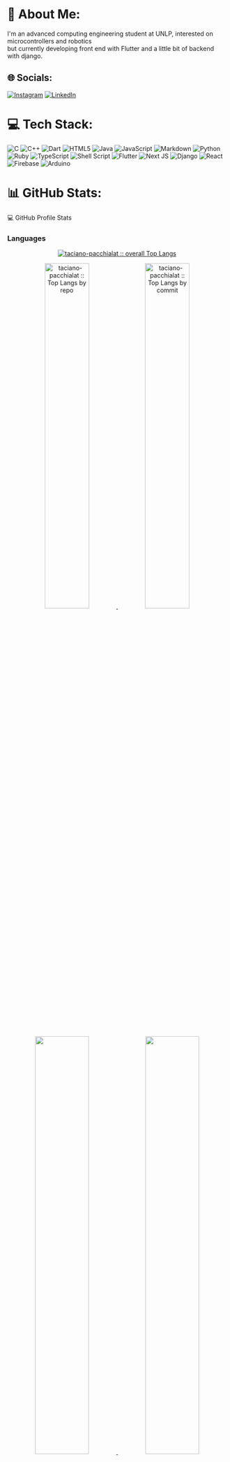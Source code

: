 # 💫 About Me:
I'm an advanced computing engineering student at UNLP, interested on microcontrollers and robotics<br>but currently developing front end with Flutter and a little bit of backend with django. <br>


## 🌐 Socials:
[![Instagram](https://img.shields.io/badge/Instagram-%23E4405F.svg?logo=Instagram&logoColor=white)](https://instagram.com/@tacipacchialat) [![LinkedIn](https://img.shields.io/badge/LinkedIn-%230077B5.svg?logo=linkedin&logoColor=white)](https://linkedin.com/in/in/taciano-pacchialat) 

# 💻 Tech Stack:
![C](https://img.shields.io/badge/c-%2300599C.svg?style=for-the-badge&logo=c&logoColor=white) ![C++](https://img.shields.io/badge/c++-%2300599C.svg?style=for-the-badge&logo=c%2B%2B&logoColor=white) ![Dart](https://img.shields.io/badge/dart-%230175C2.svg?style=for-the-badge&logo=dart&logoColor=white) ![HTML5](https://img.shields.io/badge/html5-%23E34F26.svg?style=for-the-badge&logo=html5&logoColor=white) ![Java](https://img.shields.io/badge/java-%23ED8B00.svg?style=for-the-badge&logo=openjdk&logoColor=white) ![JavaScript](https://img.shields.io/badge/javascript-%23323330.svg?style=for-the-badge&logo=javascript&logoColor=%23F7DF1E) ![Markdown](https://img.shields.io/badge/markdown-%23000000.svg?style=for-the-badge&logo=markdown&logoColor=white) ![Python](https://img.shields.io/badge/python-3670A0?style=for-the-badge&logo=python&logoColor=ffdd54) ![Ruby](https://img.shields.io/badge/ruby-%23CC342D.svg?style=for-the-badge&logo=ruby&logoColor=white) ![TypeScript](https://img.shields.io/badge/typescript-%23007ACC.svg?style=for-the-badge&logo=typescript&logoColor=white) ![Shell Script](https://img.shields.io/badge/shell_script-%23121011.svg?style=for-the-badge&logo=gnu-bash&logoColor=white) ![Flutter](https://img.shields.io/badge/Flutter-%2302569B.svg?style=for-the-badge&logo=Flutter&logoColor=white) ![Next JS](https://img.shields.io/badge/Next-black?style=for-the-badge&logo=next.js&logoColor=white) ![Django](https://img.shields.io/badge/django-%23092E20.svg?style=for-the-badge&logo=django&logoColor=white) ![React](https://img.shields.io/badge/react-%2320232a.svg?style=for-the-badge&logo=react&logoColor=%2361DAFB) ![Firebase](https://img.shields.io/badge/firebase-a08021?style=for-the-badge&logo=firebase&logoColor=ffcd34) ![Arduino](https://img.shields.io/badge/-Arduino-00979D?style=for-the-badge&logo=Arduino&logoColor=white)
# 📊 GitHub Stats:
💻 GitHub Profile Stats</summary>
  <summary><h3>Languages</h3></summary>
            <p align="center">
        <a href="https://github.com/taciano-pacchialat/">
          <img src="https://github-readme-stats.vercel.app/api/top-langs/?username=taciano-pacchialat&langs_count=6&theme=gruvbox&layout=compact&hide_border=true"
          alt="taciano-pacchialat :: overall Top Langs " /></a>
      </p>
        <p align="center">
          <a href="https://github.com/taciano-pacchialat/">
          <img width="45%" src="https://github-profile-summary-cards.vercel.app/api/cards/repos-per-language?username=taciano-pacchialat&theme=gruvbox&layout=compact&hide_border=true"
          alt="taciano-pacchialat :: Top Langs by repo" />
          <img width="45%" src="https://github-profile-summary-cards.vercel.app/api/cards/most-commit-language?username=taciano-pacchialat&theme=gruvbox&layout=compact&hide_border=true"
          alt="taciano-pacchialat :: Top Langs by commit" />
          </a>
        </p>
        <p align="center">
          <a href="https://github.com/taciano-pacchialat/">
          <img width="49.5%" src="https://github-readme-stats.vercel.app/api?username=taciano-pacchialat&show_icons=true&theme=gruvbox&hide_border=true" />
          <img width="49.5%" src="https://github-readme-streak-stats.herokuapp.com/?user=taciano-pacchialat&theme=gruvbox&hide_border=true" />
          </a>
       </p>
## 🏆 GitHub Trophies
![](https://github-profile-trophy.vercel.app/?username=taciano-pacchialat&theme=radical&no-frame=false&no-bg=true&margin-w=4)

---
[![](https://visitcount.itsvg.in/api?id=taciano-pacchialat&icon=10&color=2)](https://visitcount.itsvg.in)

<!-- Proudly created with GPRM ( https://gprm.itsvg.in ) -->
